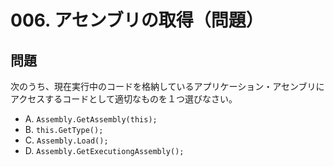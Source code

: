 # 006. アセンブリの取得（問題）

## 問題

次のうち、現在実行中のコードを格納しているアプリケーション・アセンブリにアクセスするコードとして適切なものを１つ選びなさい。

* A. `Assembly.GetAssembly(this);`
* B. `this.GetType();`
* C. `Assembly.Load();`
* D. `Assembly.GetExecutiongAssembly();`